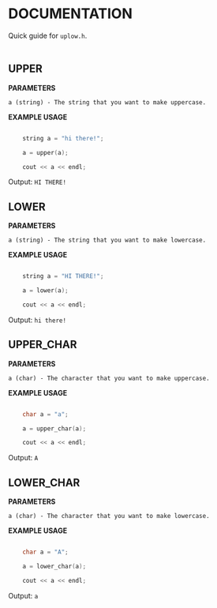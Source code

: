 # DOCUMENTATION

Quick guide for `uplow.h`. <br> <br>

## UPPER

**PARAMETERS**

    a (string) - The string that you want to make uppercase.

**EXAMPLE USAGE**

```cpp

    string a = "hi there!";

    a = upper(a);

    cout << a << endl;
```

Output: `HI THERE!`

## LOWER

**PARAMETERS**

    a (string) - The string that you want to make lowercase.

**EXAMPLE USAGE**

```cpp

    string a = "HI THERE!";

    a = lower(a);

    cout << a << endl;
```

Output: `hi there!`

## UPPER_CHAR

**PARAMETERS**

    a (char) - The character that you want to make uppercase.

**EXAMPLE USAGE**

```cpp

    char a = "a";

    a = upper_char(a);

    cout << a << endl;
```

Output: `A`

## LOWER_CHAR <h><h/>

**PARAMETERS**

    a (char) - The character that you want to make lowercase.

**EXAMPLE USAGE**

```cpp

    char a = "A";

    a = lower_char(a);

    cout << a << endl;
```

Output: `a`